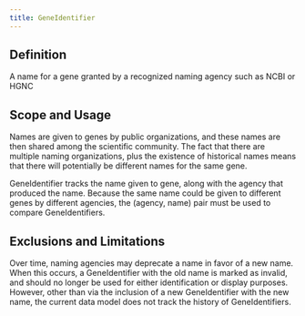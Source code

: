 ```yaml
---
title: GeneIdentifier
---
```


Definition
----------

A name for a gene granted by a recognized naming agency such as NCBI or HGNC

Scope and Usage
---------------

Names are given to genes by public organizations, and these names are then shared among the scientific community.  The fact that there are multiple naming organizations, plus the existence of historical names means that there will potentially be different names for the same gene.

GeneIdentifier tracks the name given to gene, along with the agency that produced the name.  Because the same name could be given to different genes by different agencies, the (agency, name) pair must be used to compare GeneIdentifiers.

Exclusions and Limitations
--------------------------

Over time, naming agencies may deprecate a name in favor of a new name.   When this occurs, a GeneIdentifier with the old name is marked as invalid, and should no longer be used for either identification or display purposes.  However, other than via the inclusion of a new GeneIdentifier with the new name, the current data model does not track the history of GeneIdentifiers.
